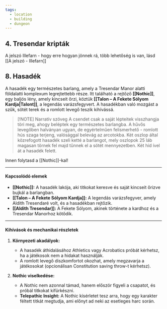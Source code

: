 ```yaml
---
tags:
  - location
  - building
  - dungeon
---
```

## 4. Tresendar kripták

A jelszó Illefarn - hogy erre hogyan jönnek rá, több lehetőség is van, lásd [[A jelszó - Illefarn]]

## 8. Hasadék
A hasadék egy természetes barlang, amely a Tresendar Manor alatti földalatti komplexum legrejtettebb része. Itt található a rejtőző **[[Nothic]]**, egy baljós lény, amely kincseit őrzi, köztük **[[Talon – A Fekete Sólyom Kardja|Talont]]**, a legendás varázsfegyvert. A hasadékban való mozgást a szűk, sötét terek és a romlott levegő teszik kihívássá.

> [!NOTE] Narratív szöveg
> A csendet csak a saját lépteitek visszhangja töri meg, ahogy beléptek egy természetes barlangba. A hűvős levegőben halványan ugyan, de egyértelműen felismerhető - romlott hús szaga terjeng, valósággal belevág az arcotokba. Két oszlop által közrefogott hasadék szeli ketté a barlangot, mely oszlopok 25 láb magasan törnek fel majd tűnnek el a sötét mennyezetben. Két híd ível át a hasadék felett.

Innen folytasd a [[Nothic]]-kal!

---
#### **Kapcsolódó elemek**

- **[[Nothic]]:** A hasadék lakója, aki titkokat keresve és saját kincseit őrizve bujkál a barlangban.
- **[[Talon – A Fekete Sólyom Kardja]]:** A legendás varázsfegyver, amely Aldith Tresendaré volt, és a hasadékban rejtőzik.
- **[[Aldith Tresendar]]:** A Fekete Sólyom, akinek története a kardhoz és a Tresendar Manorhoz kötődik.
---

#### **Kihívások és mechanikai részletek**

1. **Környezeti akadályok:**
    
    - A hasadék áthidalásához Athletics vagy Acrobatics próbát kérhetsz, ha a játékosok nem a hidakat használják.
    - A romlott levegő diszkomfortot okozhat, amely megzavarja a játékosokat (opcionálisan Constitution saving throw-t kérhetsz).
2. **Nothic viselkedése:**
    
    - A Nothic nem azonnal támad, hanem először figyeli a csapatot, és próbál titkokat kifürkészni.
    - **Telepathic Insight:** A Nothic kísérletet tesz arra, hogy egy karakter féltett titkát megtudja, ami előnyt ad neki az esetleges harc során.